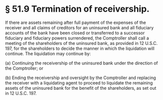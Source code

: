 # § 51.9   Termination of receivership.

If there are assets remaining after full payment of the expenses of the receiver and all claims of creditors for an uninsured bank and all fiduciary accounts of the bank have been closed or transferred to a successor fiduciary and fiduciary powers surrendered, the Comptroller shall call a meeting of the shareholders of the uninsured bank, as provided in 12 U.S.C. 197, for the shareholders to decide the manner in which the liquidation will continue. The liquidation may continue by:


(a) Continuing the receivership of the uninsured bank under the direction of the Comptroller; or


(b) Ending the receivership and oversight by the Comptroller and replacing the receiver with a liquidating agent to proceed to liquidate the remaining assets of the uninsured bank for the benefit of the shareholders, as set out in 12 U.S.C. 197.




